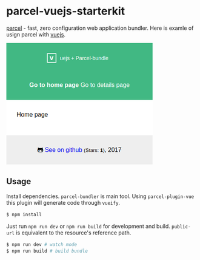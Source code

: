 # parcel-vuejs-starterkit

[parcel](https://github.com/parcel-bundler/parcel) - fast, zero configuration web application bundler. Here is examle of usign parcel with [vuejs](https://vuejs.org/).

![](https://raw.githubusercontent.com/noveogroup-amorgunov/parcel-vuejs-starterkit/master/preveiw.png)

## Usage

Install dependencies. `parcel-bundler` is main tool. Using `parcel-plugin-vue` this plugin will generate code through `vueify`.

```bash
$ npm install
```

Just run `npm run dev` or `npm run build` for development and build. `public-url` is equivalent to the resource's reference path.

```bash
$ npm run dev # watch mode
$ npm run build # build bundle
```

